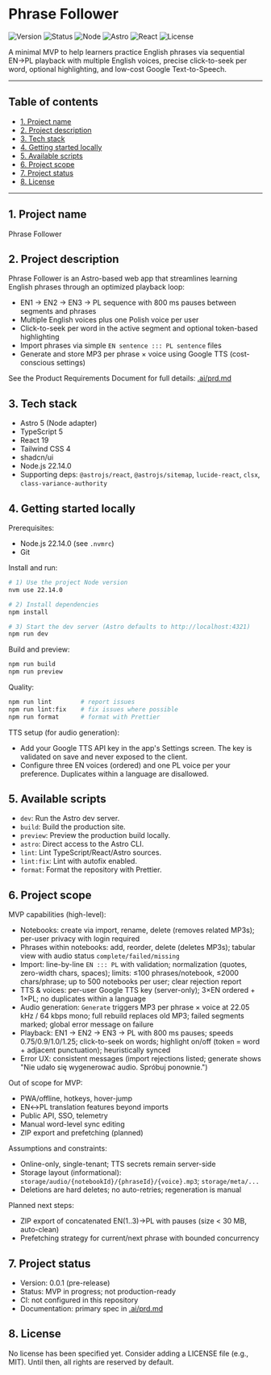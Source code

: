 # Phrase Follower

![Version](https://img.shields.io/badge/version-0.0.1-blue)
![Status](https://img.shields.io/badge/status-MVP_in_progress-yellow)
![Node](https://img.shields.io/badge/node-22.14.0-339933?logo=node.js)
![Astro](https://img.shields.io/badge/astro-5.13.7-FF5D01?logo=astro)
![React](https://img.shields.io/badge/react-19-61DAFB?logo=react)
![License](https://img.shields.io/badge/license-Unspecified-lightgrey)

A minimal MVP to help learners practice English phrases via sequential EN→PL playback with multiple English voices, precise click-to-seek per word, optional highlighting, and low-cost Google Text-to-Speech.

---

## Table of contents
- [1. Project name](#1-project-name)
- [2. Project description](#2-project-description)
- [3. Tech stack](#3-tech-stack)
- [4. Getting started locally](#4-getting-started-locally)
- [5. Available scripts](#5-available-scripts)
- [6. Project scope](#6-project-scope)
- [7. Project status](#7-project-status)
- [8. License](#8-license)

---

## 1. Project name
Phrase Follower

## 2. Project description
Phrase Follower is an Astro-based web app that streamlines learning English phrases through an optimized playback loop:
- EN1 → EN2 → EN3 → PL sequence with 800 ms pauses between segments and phrases
- Multiple English voices plus one Polish voice per user
- Click-to-seek per word in the active segment and optional token-based highlighting
- Import phrases via simple `EN sentence ::: PL sentence` files
- Generate and store MP3 per phrase × voice using Google TTS (cost-conscious settings)

See the Product Requirements Document for full details: [.ai/prd.md](./.ai/prd.md)

## 3. Tech stack
- Astro 5 (Node adapter)
- TypeScript 5
- React 19
- Tailwind CSS 4
- shadcn/ui
- Node.js 22.14.0
- Supporting deps: `@astrojs/react`, `@astrojs/sitemap`, `lucide-react`, `clsx`, `class-variance-authority`

## 4. Getting started locally
Prerequisites:
- Node.js 22.14.0 (see `.nvmrc`)
- Git

Install and run:
```bash
# 1) Use the project Node version
nvm use 22.14.0

# 2) Install dependencies
npm install

# 3) Start the dev server (Astro defaults to http://localhost:4321)
npm run dev
```

Build and preview:
```bash
npm run build
npm run preview
```

Quality:
```bash
npm run lint        # report issues
npm run lint:fix    # fix issues where possible
npm run format      # format with Prettier
```

TTS setup (for audio generation):
- Add your Google TTS API key in the app's Settings screen. The key is validated on save and never exposed to the client.
- Configure three EN voices (ordered) and one PL voice per your preference. Duplicates within a language are disallowed.

## 5. Available scripts
- `dev`: Run the Astro dev server.
- `build`: Build the production site.
- `preview`: Preview the production build locally.
- `astro`: Direct access to the Astro CLI.
- `lint`: Lint TypeScript/React/Astro sources.
- `lint:fix`: Lint with autofix enabled.
- `format`: Format the repository with Prettier.

## 6. Project scope
MVP capabilities (high-level):
- Notebooks: create via import, rename, delete (removes related MP3s); per-user privacy with login required
- Phrases within notebooks: add, reorder, delete (deletes MP3s); tabular view with audio status `complete/failed/missing`
- Import: line-by-line `EN ::: PL` with validation; normalization (quotes, zero-width chars, spaces); limits: ≤100 phrases/notebook, ≤2000 chars/phrase; up to 500 notebooks per user; clear rejection report
- TTS & voices: per-user Google TTS key (server-only); 3×EN ordered + 1×PL; no duplicates within a language
- Audio generation: `Generate` triggers MP3 per phrase × voice at 22.05 kHz / 64 kbps mono; full rebuild replaces old MP3; failed segments marked; global error message on failure
- Playback: EN1 → EN2 → EN3 → PL with 800 ms pauses; speeds 0.75/0.9/1.0/1.25; click-to-seek on words; highlight on/off (token = word + adjacent punctuation); heuristically synced
- Error UX: consistent messages (import rejections listed; generate shows "Nie udało się wygenerować audio. Spróbuj ponownie.")

Out of scope for MVP:
- PWA/offline, hotkeys, hover-jump
- EN↔PL translation features beyond imports
- Public API, SSO, telemetry
- Manual word-level sync editing
- ZIP export and prefetching (planned)

Assumptions and constraints:
- Online-only, single-tenant; TTS secrets remain server-side
- Storage layout (informational): `storage/audio/{notebookId}/{phraseId}/{voice}.mp3`; `storage/meta/...`
- Deletions are hard deletes; no auto-retries; regeneration is manual

Planned next steps:
- ZIP export of concatenated EN(1..3)→PL with pauses (size < 30 MB, auto-clean)
- Prefetching strategy for current/next phrase with bounded concurrency

## 7. Project status
- Version: 0.0.1 (pre-release)
- Status: MVP in progress; not production-ready
- CI: not configured in this repository
- Documentation: primary spec in [.ai/prd.md](./.ai/prd.md)

## 8. License
No license has been specified yet. Consider adding a LICENSE file (e.g., MIT). Until then, all rights are reserved by default.
